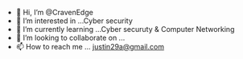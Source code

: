 - 👋 Hi, I’m @CravenEdge
- 👀 I’m interested in ...Cyber security 
- 🌱 I’m currently learning ...Cyber securuty & Computer Networking
- 💞️ I’m looking to collaborate on ...
- 📫 How to reach me ... justin29a@gmail.com

<!---
CravenEdge/CravenEdge is a ✨ special ✨ repository because its `README.md` (this file) appears on your GitHub profile.
You can click the Preview link to take a look at your changes.
--->
